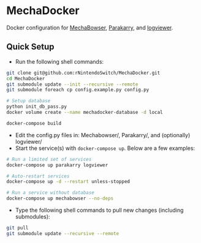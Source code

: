 # MechaDocker
Docker configuration for [MechaBowser](https://github.com/rNintendoSwitch/MechaBowser), [Parakarry](https://github.com/rNintendoSwitch/Parakarry), and [logviewer](https://github.com/rNintendoSwitch/logviewer).

## Quick Setup
* Run the following shell commands:
```sh
git clone git@github.com:rNintendoSwitch/MechaDocker.git
cd MechaDocker
git submodule update --init --recursive --remote
git submodule foreach cp config.example.py config.py

# Setup database
python init_db_pass.py
docker volume create --name mechadocker-database -d local

docker-compose build
```
* Edit the config.py files in: Mechabowser/, Parakarry/, and (optionally) logviewer/ 
* Start the service(s) with `docker-compose up`. Below are a few examples:
```sh
# Run a limited set of services
docker-compose up parakarry logviewer

# Auto-restart services
docker-compose up -d --restart unless-stopped

# Run a service without database
docker-compose up mechabowser --no-deps
```
* Type the following shell commands to pull new changes (including submodules):
```sh
git pull
git submodule update --recursive --remote
```
